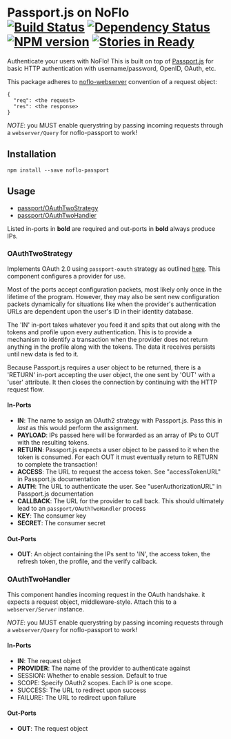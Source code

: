# Passport.js on NoFlo <br/>[![Build Status](https://secure.travis-ci.org/kenhkan/noflo-passport.png?branch=master)](http://travis-ci.org/kenhkan/noflo-passport) [![Dependency Status](https://david-dm.org/kenhkan/noflo-passport.png)](https://david-dm.org/kenhkan/noflo-passport) [![NPM version](https://badge.fury.io/js/noflo-passport.png)](http://badge.fury.io/js/noflo-passport) [![Stories in Ready](https://badge.waffle.io/kenhkan/noflo-passport.png)](http://waffle.io/kenhkan/noflo-passport)

Authenticate your users with NoFlo! This is built on top of
[Passport.js](http://passportjs.org/) for basic HTTP authentication with
username/password, OpenID, OAuth, etc.

This package adheres to
[noflo-webserver](https://github.com/noflo/noflo-webserver/) convention of a
request object:

    {
      "req": <the request>
      "res": <the response>
    }

*NOTE*: you MUST enable querystring by passing incoming requests through a
`webserver/Query` for noflo-passport to work!

## Installation

`npm install --save noflo-passport`

## Usage

* [passport/OAuthTwoStrategy](#OAuthTwoStrategy)
* [passport/OAuthTwoHandler](#OAuthTwoHandler)

Listed in-ports in **bold** are required and out-ports in **bold** always produce IPs.


### OAuthTwoStrategy

Implements OAuth 2.0 using `passport-oauth` strategy as outlined
[here](http://passportjs.org/guide/oauth/). This component configures a
provider for use.

Most of the ports accept configuration packets, most likely only once in the
lifetime of the program. However, they may also be sent new configuration
packets dynamically for situations like when the provider's authentication URLs
are dependent upon the user's ID in their identity database.

The 'IN' in-port takes whatever you feed it and spits that out along with the
tokens and profile upon every authentication. This is to provide a mechanism to
identify a transaction when the provider does not return anything in the
profile along with the tokens. The data it receives persists until new data is
fed to it.

Because Passport.js requires a user object to be returned, there is a 'RETURN'
in-port accepting the user object, the one sent by 'OUT' with a 'user'
attribute. It then closes the connection by continuing with the HTTP request
flow.

#### In-Ports

* **IN**: The name to assign an OAuth2 strategy with Passport.js. Pass this in
  *last* as this would perform the assignment.
* **PAYLOAD**: IPs passed here will be forwarded as an array of IPs to OUT with
  the resulting tokens.
* **RETURN**: Passport.js expects a user object to be passed to it when the token
  is consumed. For each OUT it must eventually return to RETURN to complete the
  transaction!
* **ACCESS**: The URL to request the access token. See "accessTokenURL" in
  Passport.js documentation
* **AUTH**: The URL to authenticate the user. See "userAuthorizationURL" in
  Passport.js documentation
* **CALLBACK**: The URL for the provider to call back. This should ultimately lead
  to an `passport/OAuthTwoHandler` process
* **KEY**: The consumer key
* **SECRET**: The consumer secret

#### Out-Ports

* **OUT**: An object containing the IPs sent to 'IN', the access token, the
  refresh token, the profile, and the verify callback.

### OAuthTwoHandler

This component handles incoming request in the OAuth handshake. it expects a
request object, middleware-style. Attach this to a `webserver/Server` instance.

*NOTE*: you MUST enable querystring by passing incoming requests through a
`webserver/Query` for noflo-passport to work!

#### In-Ports

* **IN**: The request object
* **PROVIDER**: The name of the provider to authenticate against
* SESSION: Whether to enable session. Default to true
* SCOPE: Specify OAuth2 scopes. Each IP is one scope.
* SUCCESS: The URL to redirect upon success
* FAILURE: The URL to redirect upon failure

#### Out-Ports

* **OUT**: The request object
